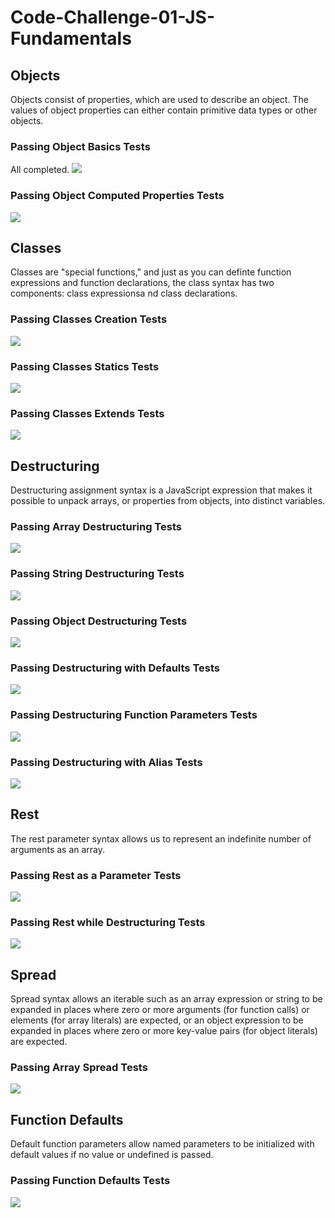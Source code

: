 # Code-Challenge-01-JS-Fundamentals

## Objects

Objects consist of properties, which are used to describe an object. The values of object properties can either contain primitive data types or other objects.

### Passing Object Basics Tests
All completed.
![](ObjectsBasics.png)

### Passing Object Computed Properties Tests
![](ObjectsComputedProperties.png)

## Classes

Classes are "special functions," and just as you can definte function expressions and function declarations, the class syntax has two components: class expressionsa nd class declarations.

### Passing Classes Creation Tests

![](ClassesCreation.png)

### Passing Classes Statics Tests

![](ClassesStatic.png)

### Passing Classes Extends Tests

![](ClassesExtends.png)

## Destructuring

Destructuring assignment syntax is a JavaScript expression that makes it possible to unpack arrays, or properties from objects, into distinct variables.

### Passing Array Destructuring Tests
![](DestructuringArray.png)

### Passing String Destructuring Tests
![](DestructuringStrings.png)

### Passing Object Destructuring Tests
![](DestructuringObjects.png)

### Passing Destructuring with Defaults Tests
![](DestructuringDefaults.png)

### Passing Destructuring Function Parameters Tests
![](DestructuringParameters.png)

### Passing Destructuring with Alias Tests
![](DestructuringAlias.png)

## Rest

The rest parameter syntax allows us to represent an indefinite number of arguments as an array.

### Passing Rest as a Parameter Tests
![](PassingRestParameter.png)

### Passing Rest while Destructuring Tests
![](PassingRestDestructuring.png)

## Spread

Spread syntax allows an iterable such as an array expression or string to be expanded in places where zero or more arguments (for function calls) or elements (for array literals) are expected, or an object expression to be expanded in places where zero or more key-value pairs (for object literals) are expected.

### Passing Array Spread Tests
![](SpreadArray.png)

## Function Defaults

Default function parameters allow named parameters to be initialized with default values if no value or undefined is passed.

### Passing Function Defaults Tests
![](DefaultParameters.png)